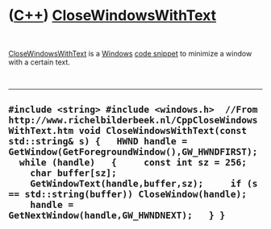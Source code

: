 
 

 

 

 

 

([C++](Cpp.md)) [CloseWindowsWithText](CppCloseWindowsWithText.md)
====================================================================

 

[CloseWindowsWithText](CppCloseWindowsWithText.md) is a
[Windows](CppWindows.md) [code snippet](CppCodeSnippets.md) to
minimize a window with a certain text.

 

  ----------------------------------------------------------------------------------------------------------------------------------------------------------------------------------------------------------------------------------------------------------------------------------------------------------------------------------------------------------------------------------------------------------------------------------------------------
  ` #include <string> #include <windows.h>  //From http://www.richelbilderbeek.nl/CppCloseWindowsWithText.htm void CloseWindowsWithText(const std::string& s) {   HWND handle = GetWindow(GetForegroundWindow(),GW_HWNDFIRST);   while (handle)   {     const int sz = 256;     char buffer[sz];     GetWindowText(handle,buffer,sz);     if (s == std::string(buffer)) CloseWindow(handle);     handle = GetNextWindow(handle,GW_HWNDNEXT);   } } `
  ----------------------------------------------------------------------------------------------------------------------------------------------------------------------------------------------------------------------------------------------------------------------------------------------------------------------------------------------------------------------------------------------------------------------------------------------------

 

 

 

 

 

 


